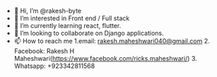 - 👋 Hi, I’m @rakesh-byte
- 👀 I’m interested in Front end / Full stack
- 🌱 I’m currently learning react, flutter.
- 💞️ I’m looking to collaborate on Django applications. 
- 📫 How to reach me 1.email: rakesh.maheshwari040@gmail.com 2. Facebook: Rakesh H Maheshwari(https://www.facebook.com/ricks.maheshwari/) 3. Whatsapp: +923342811568

<!---
rakesh-byte/rakesh-byte is a ✨ special ✨ repository because its `README.md` (this file) appears on your GitHub profile.
You can click the Preview link to take a look at your changes.
--->
